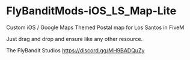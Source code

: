 # FlyBanditMods-iOS_LS_Map-Lite
Custom iOS / Google Maps Themed Postal map for Los Santos in FiveM

Just drag and drop and ensure like any other resource.

The FlyBandit Studios
https://discord.gg/MH9BADQuZy
